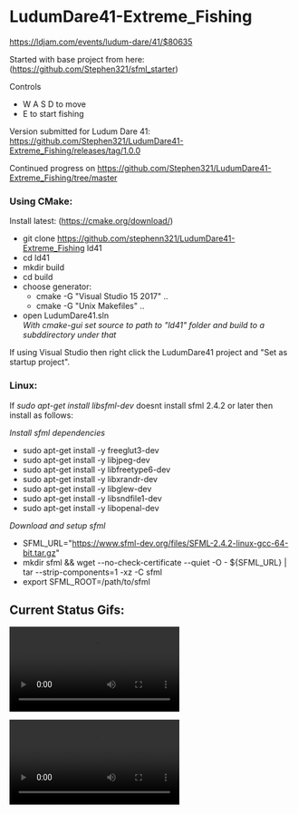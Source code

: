 # LudumDare41-Extreme_Fishing

https://ldjam.com/events/ludum-dare/41/$80635


Started with base project from here: (https://github.com/Stephen321/sfml_starter)

Controls 
- W A S D to move 
- E to start fishing

Version submitted for Ludum Dare 41: https://github.com/Stephen321/LudumDare41-Extreme_Fishing/releases/tag/1.0.0 

Continued progress on https://github.com/Stephen321/LudumDare41-Extreme_Fishing/tree/master


### Using CMake:  
Install latest: (https://cmake.org/download/)  
- git clone https://github.com/stephenn321/LudumDare41-Extreme_Fishing ld41
- cd ld41
- mkdir build
- cd build
- choose generator:
    + cmake -G "Visual Studio 15 2017" ..
    + cmake -G "Unix Makefiles" ..
- open LudumDare41.sln  
*With cmake-gui set source to path to "ld41" folder and build to a subddirectory under that*

If using Visual Studio then right click the LudumDare41 project and "Set as startup project".


### Linux:  
If *sudo apt-get install libsfml-dev* doesnt install sfml 2.4.2 or later then install as follows:  

*Install sfml dependencies*
  - sudo apt-get install -y freeglut3-dev 
  - sudo apt-get install -y libjpeg-dev 
  - sudo apt-get install -y libfreetype6-dev 
  - sudo apt-get install -y libxrandr-dev 
  - sudo apt-get install -y libglew-dev 
  - sudo apt-get install -y libsndfile1-dev 
  - sudo apt-get install -y libopenal-dev
  
*Download and setup sfml*
  - SFML_URL="https://www.sfml-dev.org/files/SFML-2.4.2-linux-gcc-64-bit.tar.gz"
  - mkdir sfml && wget --no-check-certificate --quiet -O - ${SFML_URL} | tar --strip-components=1 -xz -C sfml
  - export SFML_ROOT=/path/to/sfml
  
  
## Current Status Gifs:
![Alt Text](https://i.imgur.com/A8DlgE7.mp4)

![Alt Text](https://i.imgur.com/2CFTzCa.mp4)




